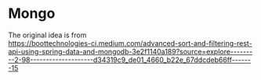 # Mongo

The original idea is from  
https://boottechnologies-ci.medium.com/advanced-sort-and-filtering-rest-api-using-spring-data-and-mongodb-3e2f1140a189?source=explore---------2-98--------------------d34319c9_de01_4660_b22e_67ddcdeb66ff-------15